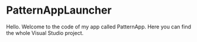 # PatternAppLauncher
Hello. Welcome to the code of my app called PatternApp.
Here you can find the whole Visual Studio project.
